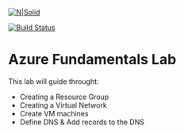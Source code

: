 
[![N|Solid](https://cldup.com/dTxpPi9lDf.thumb.png)](https://nodesource.com/products/nsolid)

[![Build Status](https://travis-ci.org/joemccann/dillinger.svg?branch=master)](https://travis-ci.org/joemccann/dillinger)

# Azure Fundamentals Lab

This lab will guide throught:

- Creating a Resource Group
- Creating a Virtual Network
- Create VM machines
- Define DNS & Add records to the DNS

